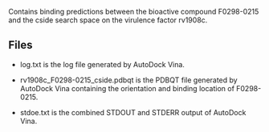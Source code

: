 Contains binding predictions between the bioactive compound F0298-0215 and the cside search space on the virulence factor rv1908c.

## Files

- log.txt is the log file generated by AutoDock Vina.

- rv1908c_F0298-0215_cside.pdbqt is the PDBQT file generated by AutoDock Vina containing the orientation and binding location of F0298-0215.

- stdoe.txt is the combined STDOUT and STDERR output of AutoDock Vina.

